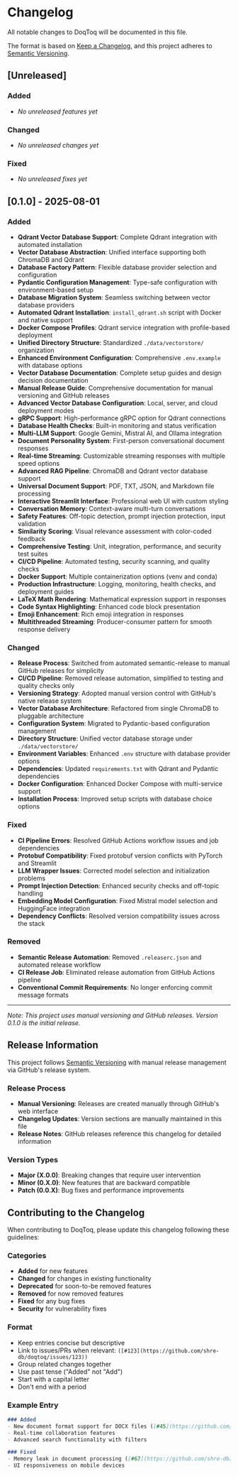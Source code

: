 # Changelog

All notable changes to DoqToq will be documented in this file.

The format is based on [Keep a Changelog](https://keepachangelog.com/en/1.0.0/),
and this project adheres to [Semantic Versioning](https://semver.org/spec/v2.0.0.html).

## [Unreleased]

### Added
- _No unreleased features yet_

### Changed
- _No unreleased changes yet_

### Fixed
- _No unreleased fixes yet_

## [0.1.0] - 2025-08-01

### Added
- **Qdrant Vector Database Support**: Complete Qdrant integration with automated installation
- **Vector Database Abstraction**: Unified interface supporting both ChromaDB and Qdrant
- **Database Factory Pattern**: Flexible database provider selection and configuration
- **Pydantic Configuration Management**: Type-safe configuration with environment-based setup
- **Database Migration System**: Seamless switching between vector database providers
- **Automated Qdrant Installation**: `install_qdrant.sh` script with Docker and native support
- **Docker Compose Profiles**: Qdrant service integration with profile-based deployment
- **Unified Directory Structure**: Standardized `./data/vectorstore/` organization
- **Enhanced Environment Configuration**: Comprehensive `.env.example` with database options
- **Vector Database Documentation**: Complete setup guides and design decision documentation
- **Manual Release Guide**: Comprehensive documentation for manual versioning and GitHub releases
- **Advanced Vector Database Configuration**: Local, server, and cloud deployment modes
- **gRPC Support**: High-performance gRPC option for Qdrant connections
- **Database Health Checks**: Built-in monitoring and status verification
- **Multi-LLM Support**: Google Gemini, Mistral AI, and Ollama integration
- **Document Personality System**: First-person conversational document responses
- **Real-time Streaming**: Customizable streaming responses with multiple speed options
- **Advanced RAG Pipeline**: ChromaDB and Qdrant vector database support
- **Universal Document Support**: PDF, TXT, JSON, and Markdown file processing
- **Interactive Streamlit Interface**: Professional web UI with custom styling
- **Conversation Memory**: Context-aware multi-turn conversations
- **Safety Features**: Off-topic detection, prompt injection protection, input validation
- **Similarity Scoring**: Visual relevance assessment with color-coded feedback
- **Comprehensive Testing**: Unit, integration, performance, and security test suites
- **CI/CD Pipeline**: Automated testing, security scanning, and quality checks
- **Docker Support**: Multiple containerization options (venv and conda)
- **Production Infrastructure**: Logging, monitoring, health checks, and deployment guides
- **LaTeX Math Rendering**: Mathematical expression support in responses
- **Code Syntax Highlighting**: Enhanced code block presentation
- **Emoji Enhancement**: Rich emoji integration in responses
- **Multithreaded Streaming**: Producer-consumer pattern for smooth response delivery

### Changed
- **Release Process**: Switched from automated semantic-release to manual GitHub releases for simplicity
- **CI/CD Pipeline**: Removed release automation, simplified to testing and quality checks only
- **Versioning Strategy**: Adopted manual version control with GitHub's native release system
- **Vector Database Architecture**: Refactored from single ChromaDB to pluggable architecture
- **Configuration System**: Migrated to Pydantic-based configuration management
- **Directory Structure**: Unified vector database storage under `./data/vectorstore/`
- **Environment Variables**: Enhanced `.env` structure with database provider options
- **Dependencies**: Updated `requirements.txt` with Qdrant and Pydantic dependencies
- **Docker Configuration**: Enhanced Docker Compose with multi-service support
- **Installation Process**: Improved setup scripts with database choice options

### Fixed
- **CI Pipeline Errors**: Resolved GitHub Actions workflow issues and job dependencies
- **Protobuf Compatibility**: Fixed protobuf version conflicts with PyTorch and Streamlit
- **LLM Wrapper Issues**: Corrected model selection and initialization problems
- **Prompt Injection Detection**: Enhanced security checks and off-topic handling
- **Embedding Model Configuration**: Fixed Mistral model selection and HuggingFace integration
- **Dependency Conflicts**: Resolved version compatibility issues across the stack

### Removed
- **Semantic Release Automation**: Removed `.releaserc.json` and automated release workflow
- **CI Release Job**: Eliminated release automation from GitHub Actions pipeline
- **Conventional Commit Requirements**: No longer enforcing commit message formats

---

*Note: This project uses manual versioning and GitHub releases. Version 0.1.0 is the initial release.*

## Release Information

This project follows [Semantic Versioning](https://semver.org/spec/v2.0.0.html) with manual release management via GitHub's release system.

### Release Process
- **Manual Versioning**: Releases are created manually through GitHub's web interface
- **Changelog Updates**: Version sections are manually maintained in this file
- **Release Notes**: GitHub releases reference this changelog for detailed information

### Version Types
- **Major (X.0.0)**: Breaking changes that require user intervention
- **Minor (0.X.0)**: New features that are backward compatible
- **Patch (0.0.X)**: Bug fixes and performance improvements

## Contributing to the Changelog

When contributing to DoqToq, please update this changelog following these guidelines:

### Categories
- **Added** for new features
- **Changed** for changes in existing functionality
- **Deprecated** for soon-to-be removed features
- **Removed** for now removed features
- **Fixed** for any bug fixes
- **Security** for vulnerability fixes

### Format
- Keep entries concise but descriptive
- Link to issues/PRs when relevant: `([#123](https://github.com/shre-db/doqtoq/issues/123))`
- Group related changes together
- Use past tense ("Added" not "Add")
- Start with a capital letter
- Don't end with a period

### Example Entry
```markdown
### Added
- New document format support for DOCX files ([#45](https://github.com/shre-db/doqtoq/issues/45))
- Real-time collaboration features
- Advanced search functionality with filters

### Fixed
- Memory leak in document processing ([#67](https://github.com/shre-db/doqtoq/issues/67))
- UI responsiveness on mobile devices
```
